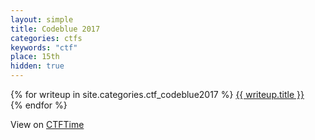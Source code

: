 ```yaml
---
layout: simple
title: Codeblue 2017
categories: ctfs
keywords: "ctf"
place: 15th
hidden: true
---
```


<div class="writeups">
    {% for writeup in site.categories.ctf_codeblue2017 %}
    <a href="{{ writeup.url }}" title="{{ writeup.description }}">
        {{ writeup.title }} <br>
    </a>
    {% endfor %}
</div>

View on [CTFTime](https://ctftime.org/event/505)
